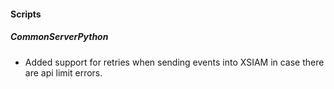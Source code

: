 
#### Scripts
##### CommonServerPython
- Added support for retries when sending events into XSIAM in case there are api limit errors.
